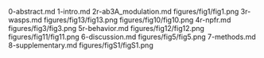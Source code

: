 0-abstract.md
1-intro.md
2r-ab3A_modulation.md
figures/fig1/fig1.png
3r-wasps.md
figures/fig13/fig13.png
figures/fig10/fig10.png
4r-npfr.md
figures/fig3/fig3.png
5r-behavior.md
figures/fig12/fig12.png
figures/fig11/fig11.png
6-discussion.md
figures/fig5/fig5.png
7-methods.md
8-supplementary.md
figures/figS1/figS1.png
